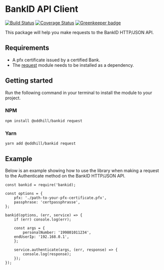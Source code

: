 # BankID API Client

[![Build Status](https://travis-ci.org/oddhill/node-bankid.svg?branch=master)](https://travis-ci.org/oddhill/node-bankid)
[![Coverage Status](https://coveralls.io/repos/github/oddhill/node-bankid/badge.svg?branch=master)](https://coveralls.io/github/oddhill/node-bankid?branch=master) [![Greenkeeper badge](https://badges.greenkeeper.io/oddhill/node-bankid.svg)](https://greenkeeper.io/)

This package will help you make requests to the BankID HTTP/JSON API.

## Requirements

- A pfx certificate issued by a certified Bank.
- The [request](https://www.npmjs.com/package/request) module needs to be installed as a dependency.

## Getting started

Run the following command in your terminal to install the module to your project.

### NPM

```
npm install @oddhill/bankid request
```

### Yarn

```
yarn add @oddhill/bankid request
```

## Example

Below is an example showing how to use the library when making a request to the Authenticate method on the BankID HTTP/JSON API.

```
const bankid = require('bankid);

const options = {
	pfx: './path-to-your-pfx-certificate.pfx',
	passphrase: 'certpassphrasse',
};

bankid(options, (err, service) => {
	if (err) console.log(err);

	const args = {
		personalNumber: '199801011234',
    endUserIp: '192.168.0.1',
	};

	service.authenticate(args, (err, response) => {
		console.log(response);
	});
});
```
